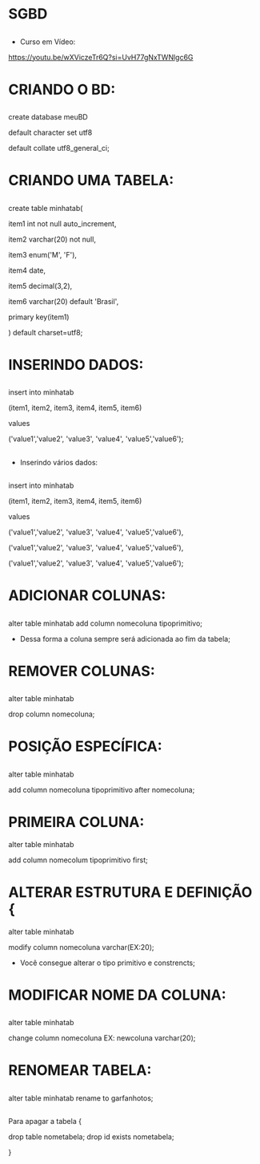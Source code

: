 # SGBD

##
- Curso em Vídeo:

https://youtu.be/wXViczeTr6Q?si=UvH77gNxTWNlgc6G

##

# CRIANDO O BD:

##

create database meuBD

default character set utf8 

default collate utf8_general_ci;

##

# CRIANDO UMA TABELA:

##

create table minhatab(

item1 int not null auto_increment,

item2 varchar(20) not null,

item3 enum('M', 'F'),

item4 date,

item5 decimal(3,2),

item6 varchar(20) default 'Brasil',

primary key(item1)

) default charset=utf8;

##

# INSERINDO DADOS:

##

insert into minhatab  

(item1, item2, item3, item4, item5, item6) 

values 

('value1','value2', 'value3', 'value4', 'value5','value6'); 
 
##

- Inserindo vários dados:

##

insert into minhatab

(item1, item2, item3, item4, item5, item6) 

values 

('value1','value2', 'value3', 'value4', 'value5','value6'),

('value1','value2', 'value3', 'value4', 'value5','value6'),

('value1','value2', 'value3', 'value4', 'value5','value6'); 

##

# ADICIONAR COLUNAS: 

##

alter table minhatab 
add column nomecoluna tipoprimitivo; 

- Dessa forma a coluna sempre será adicionada ao fim da tabela; 


## 

##

# REMOVER COLUNAS: 

##

alter table minhatab

drop column nomecoluna; 


##

# POSIÇÃO ESPECÍFICA:

##

alter table minhatab 

add column nomecoluna tipoprimitivo after nomecoluna;

##

# PRIMEIRA COLUNA: 

alter table minhatab 

add column nomecolum tipoprimitivo first; 

##

# ALTERAR ESTRUTURA E DEFINIÇÃO { 

alter table minhatab 

modify column nomecoluna varchar(EX:20); 

- Você consegue alterar o tipo primitivo e constrencts; 

##

# MODIFICAR NOME DA COLUNA:

## 

alter table minhatab 

change column nomecoluna EX: newcoluna varchar(20);

##

# RENOMEAR TABELA:

##

alter table minhatab 
rename to garfanhotos; 

##


Para apagar a tabela { 

drop table nometabela; 
drop id exists nometabela; 



} 


